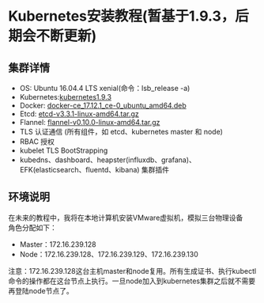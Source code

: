 # Kubernetes安装教程(暂基于1.9.3，后期会不断更新)

## 集群详情
* OS: Ubuntu 16.04.4 LTS xenial(命令：lsb_release  -a)
* Kubernetes:[kubernetes1.9.3](https://github.com/kubernetes/kubernetes/blob/master/CHANGELOG-1.9.md#server-binaries-1)
* Docker: [docker-ce_17.12.1_ce-0_ubuntu_amd64.deb](https://download.docker.com/linux/ubuntu/dists/xenial/pool/stable/amd64/)
* Etcd: [etcd-v3.3.1-linux-amd64.tar.gz](https://github.com/coreos/etcd/releases/)
* Flannel: [flannel-v0.10.0-linux-amd64.tar.gz](https://github.com/coreos/flannel/releases)
* TLS 认证通信 (所有组件，如 etcd、kubernetes master 和 node)
* RBAC 授权
* kubelet TLS BootStrapping
* kubedns、dashboard、heapster(influxdb、grafana)、EFK(elasticsearch、fluentd、kibana) 集群插件


## 环境说明
在未来的教程中，我将在本地计算机安装VMware虚拟机，模拟三台物理设备  
角色分配如下：  
* Master：172.16.239.128
* Node：172.16.239.128、172.16.239.129、172.16.239.130  

注意：172.16.239.128这台主机master和node复用。所有生成证书、执行kubectl命令的操作都在这台节点上执行。一旦node加入到kubernetes集群之后就不需要再登陆node节点了。


